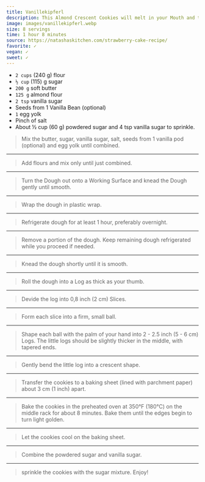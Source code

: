 ```yaml
---
title: Vanillekipferl 
description: This Almond Crescent Cookies will melt in your Mouth and thoroughly win you over! If you try these, you won't bake any other. Promised! These cookies have a long shelf life and are ideal as gifts.
image: images/vanillekipferl.webp
size: 8 servings
time: 1 hour 8 minutes
source: https://natashaskitchen.com/strawberry-cake-recipe/
favorite: ✓
vegan: ✓
sweet: ✓
---
```


* `2 cups` (240 g) flour
* `½ cup` (115) g sugar
* `200 g` soft butter
* `125 g` almond flour
* `2 tsp` vanilla sugar
* Seeds from 1 Vanilla Bean (optional)
* `1` egg yolk
* Pinch of salt
* About ½  cup (60 g) powdered sugar and 4 tsp vanilla sugar to sprinkle.

> Mix the butter, sugar, vanilla sugar, salt, seeds from 1 vanilla pod (optional) and egg yolk until combined.

---

> Add flours and mix only until just combined.

---

> Turn the Dough out onto a Working Surface and knead the Dough gently until smooth.

---

> Wrap the dough in plastic wrap.

---

> Refrigerate dough for at least 1 hour, preferably overnight. 

---

> Remove a portion of the dough. Keep remaining dough refrigerated while you proceed if needed.

---

> Knead the dough shortly until it is smooth.

---

> Roll the dough into a Log as thick as your thumb.

---

> Devide the log into 0,8 inch (2 cm) Slices.

---

> Form each slice into a firm, small ball.

---

> Shape each ball with the palm of your hand into 2 - 2.5 inch (5 - 6 cm) Logs. The little logs should be slightly thicker in the middle, with tapered ends. 

---

> Gently bend the little log into a crescent shape.

---

> Transfer the cookies to a baking sheet (lined with parchment paper) about 3 cm (1 inch) apart.

---

> Bake the cookies in the preheated oven at 350°F  (180°C) on the middle rack for about 8 minutes. Bake them until the edges begin to turn light golden.

---

> Let the cookies cool on the baking sheet.

---

> Combine the powdered sugar and vanilla sugar.

---

> sprinkle the cookies with the sugar mixture. Enjoy!